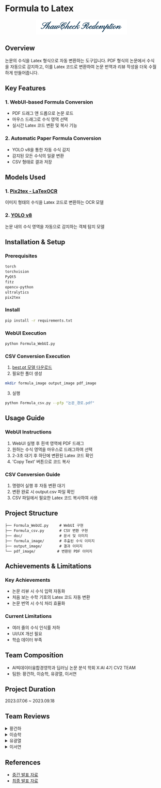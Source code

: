 # Formula to Latex

<div align="center">
  <img src="doc/font_logo.png" alt="Formula to Latex Logo">
</div>

## Overview
논문의 수식을 Latex 형식으로 자동 변환하는 도구입니다. PDF 형식의 논문에서 수식을 자동으로 감지하고, 이를 Latex 코드로 변환하여 논문 번역과 리뷰 작성을 더욱 수월하게 만들어줍니다.

## Key Features

### 1. WebUI-based Formula Conversion
- PDF 드래그 앤 드롭으로 논문 로드
- 마우스 드래그로 수식 영역 선택
- 실시간 Latex 코드 변환 및 복사 기능

### 2. Automatic Paper Formula Conversion
- YOLO v8을 통한 자동 수식 감지
- 감지된 모든 수식의 일괄 변환
- CSV 형태로 결과 저장

## Models Used

### 1. [Pix2tex - LaTexOCR](https://github.com/lukas-blecher/LaTeX-OCR)
이미지 형태의 수식을 Latex 코드로 변환하는 OCR 모델

### 2. [YOLO v8](https://github.com/ultralytics/ultralytics)
논문 내의 수식 영역을 자동으로 감지하는 객체 탐지 모델

## Installation & Setup

### Prerequisites
```bash
torch
torchvision
PyQt5
fitz
opencv-python
ultralytics
pix2tex
```

### Install
```bash
pip install -r requirements.txt
```

### WebUI Execution
```bash
python Formula_WebUI.py
```

### CSV Conversion Execution
1. [best.pt 모델 다운로드](https://drive.google.com/file/d/1tCwXJIUm3YN_GQMrcpkWb7w-mw3s7aq5/view?usp=sharing)
2. 필요한 폴더 생성
```bash
mkdir formula_image output_image pdf_image
```
3. 실행
```bash
python Formula_csv.py --pfp "논문_경로.pdf"
```

## Usage Guide

### WebUI Instructions
1. WebUI 실행 후 흰색 영역에 PDF 드래그
2. 원하는 수식 영역을 마우스로 드래그하여 선택
3. 2-3초 대기 후 하단에 변환된 Latex 코드 확인
4. 'Copy Text' 버튼으로 코드 복사

### CSV Conversion Guide
1. 명령어 실행 후 자동 변환 대기
2. 변환 완료 시 output.csv 파일 확인
3. CSV 파일에서 필요한 Latex 코드 복사하여 사용

## Project Structure
```
├── Formula_WebUI.py     # WebUI 구현
├── Formula_csv.py       # CSV 변환 구현
├── doc/                 # 문서 및 이미지
├── formula_image/       # 추출된 수식 이미지
├── output_image/        # 결과 이미지
└── pdf_image/          # 변환된 PDF 이미지
```

## Achievements & Limitations

### Key Achievements
- 논문 리뷰 시 수식 입력 자동화
- 처음 보는 수학 기호의 Latex 코드 자동 변환
- 논문 번역 시 수식 처리 효율화

### Current Limitations
- 여러 줄의 수식 인식률 저하
- UI/UX 개선 필요
- 학습 데이터 부족

## Team Composition
- AI빅데이터융합경영학과 딥러닝 논문 분석 학회 X:AI 4기 CV2 TEAM
- 팀원: 황건하, 이승학, 유광열, 이서연

## Project Duration
2023.07.06 ~ 2023.09.18

## Team Reviews

<details>
<summary>황건하</summary>
<br>
X:AI학회에서 나의 두번째 Computer Vision 토이 프로젝트를 진행할 수 있음에 감사하였다. 지금까지는 Classification만 해봤었는데, Labeling, Detection, WebUI 등 많은 것을 경험할 수 있었고 부족한 실력을 사랑으로 품어준 우리 팀원들께 고맙다. 실력을 기른 뒤 Pose Estimation, Diffusion 등 다양한 Computer Vision 토이 프로젝트 멘토가 되어 배웠던 것을 후배들에게 나눠주길 소망한다.
</details>

<details>
<summary>이승학</summary>
<br>
프로젝트를 구상부터 구현까지 진행하면서 여러 시행착오가 있었지만 최종적인 결과물이 잘 나온 거 같아서 기분이 좋습니다. 특히 모델 학습 및 추론뿐만이 아니라 GUI 구성까지 짜보는 경험까지 해서 많은 것을 배운 프로젝트였던 것 같습니다. 비록 수식이 여러 줄 입력되었을 때 잘 인식하지 못한다는 아쉬움이 있지만, 추후 발전시켜 해결해 보고 싶습니다.
</details>

<details>
<summary>유광열</summary>
<br>
다양한 논문 리뷰를 진행하면 수식 부분에서 많은 시간이 걸렸다. 이를 해결하기 위해 pdf로 된 논문에서 손쉽게 수식을 출력하기 위해 Formula2Latex 프로젝트를 진행하게 되었다. 해당 프로젝트를 통해 YOLO, PyQT를 더 잘 다루고 여러 데이터를 다루어 볼 수 있는 좋은 기회였다. 생각했던 것보다 결과물이 더 좋게 나와 앞으로도 논문 리뷰를 진행할 때 애용할 거 같다.
</details>

<details>
<summary>이서연</summary>
<br>
'Formula to Latex'라는 주제를 WebUI를 이용한 방법과 Detection을 통해 모든 수식을 변환하는 방법 2가지로 구현할 수 있어 좋았다. 데이터 라벨링부터, Detection, WebUI 제작 등 많은 경험을 할 수 있었던 프로젝트였다. 여러 시행착오가 있었으나 원하는 결과물을 얻었을 때 큰 성취감을 느꼈으며, 한 단계 성장하는 계기가 되었다.
</details>

## References
- [중간 발표 자료](https://github.com/X-AI-eXtension-Artificial-Intelligence/4th-ADV-SESSION/blob/main/TeamCV2/doc/XAI%20%E1%84%8C%E1%85%AE%E1%86%BC%E1%84%80%E1%85%A1%E1%86%AB%20%E1%84%87%E1%85%A1%E1%86%AF%E1%84%91%E1%85%AD%20%E1%84%8C%E1%85%A1%E1%84%85%E1%85%AD.pdf)
- [최종 발표 자료](https://github.com/X-AI-eXtension-Artificial-Intelligence/4th-ADV-SESSION/blob/main/TeamCV2/doc/XAI%20%E1%84%8E%E1%85%AC%E1%84%8C%E1%85%A9%E1%86%BC%20%E1%84%87%E1%85%A1%E1%86%AF%E1%84%91%E1%85%AD%20%E1%84%8C%E1%85%A1%E1%84%85%E1%85%AD.pdf)

